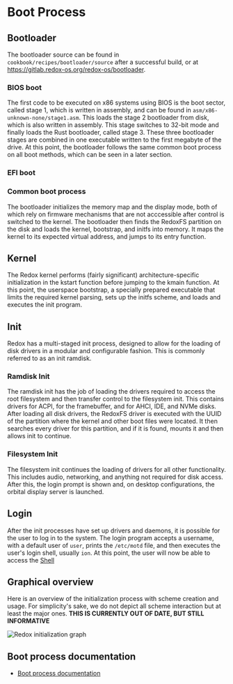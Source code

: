 # Boot Process

## Bootloader

The bootloader source can be found in `cookbook/recipes/bootloader/source` after a successful build, or at https://gitlab.redox-os.org/redox-os/bootloader.

### BIOS boot

The first code to be executed on x86 systems using BIOS is the boot sector, called stage 1, which is written in assembly, and can be found in `asm/x86-unknown-none/stage1.asm`. This loads the stage 2 bootloader from disk, which is also written in assembly. This stage switches to 32-bit mode and finally loads the Rust bootloader, called stage 3. These three bootloader stages are combined in one executable written to the first megabyte of the drive. At this point, the bootloader follows the same common boot process on all boot methods, which can be seen in a later section.

### EFI boot

### Common boot process

The bootloader initializes the memory map and the display mode, both of which rely on firmware mechanisms that are not acccessible after control is switched to the kernel. The bootloader then finds the RedoxFS partition on the disk and loads the kernel, bootstrap, and initfs into memory. It maps the kernel to its expected virtual address, and jumps to its entry function.

## Kernel

The Redox kernel performs (fairly significant) architecture-specific initialization in the kstart function before jumping to the kmain function. At this point, the userspace bootstrap, a specially prepared executable that limits the required kernel parsing, sets up the initfs scheme, and loads and executes the init program.

## Init

Redox has a multi-staged init process, designed to allow for the loading of disk drivers in a modular and configurable fashion. This is commonly referred to as an init ramdisk.

### Ramdisk Init

The ramdisk init has the job of loading the drivers required to access the root filesystem and then transfer control to the filesystem init. This contains drivers for ACPI, for the framebuffer, and for AHCI, IDE, and NVMe disks. After loading all disk drivers, the RedoxFS driver is executed with the UUID of the partition where the kernel and other boot files were located. It then searches every driver for this partition, and if it is found, mounts it and then allows init to continue.

### Filesystem Init

The filesystem init continues the loading of drivers for all other functionality. This includes audio, networking, and anything not required for disk access. After this, the login prompt is shown and, on desktop configurations, the orbital display server is launched.

## Login

After the init processes have set up drivers and daemons, it is possible for the user to log in to the system. The login program accepts a username, with a default user of `user`, prints the `/etc/motd` file, and then executes the user's login shell, usually `ion`. At this point, the user will now be able to access the [Shell](./ch06-03-shell.md)

## Graphical overview

Here is an overview of the initialization process with scheme creation and usage. For simplicity's sake, we do not depict all scheme interaction but at least the major ones. **THIS IS CURRENTLY OUT OF DATE, BUT STILL INFORMATIVE**

![Redox initialization graph](./assets/init.svg "Redox initialization graph")

## Boot process documentation

- [Boot process documentation](https://wiki.osdev.org/Boot_Sequence)
